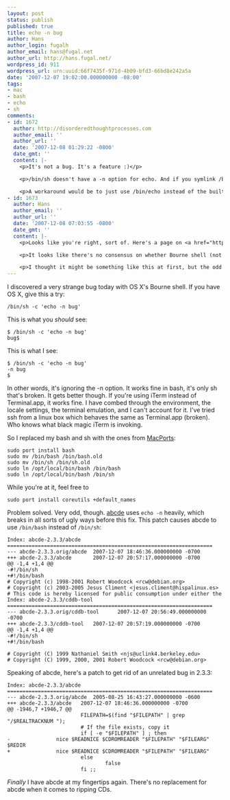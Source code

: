 ```yaml
---
layout: post
status: publish
published: true
title: echo -n bug
author: Hans
author_login: fugalh
author_email: hans@fugal.net
author_url: http://hans.fugal.net/
wordpress_id: 911
wordpress_url: urn:uuid:66f7435f-971d-4b09-bfd3-66bd8e242a5a
date: '2007-12-07 19:02:00.000000000 -08:00'
tags:
- mac
- bash
- echo
- sh
comments:
- id: 1672
  author: http://disorderedthoughtprocesses.com
  author_email: ''
  author_url: ''
  date: '2007-12-08 01:29:22 -0800'
  date_gmt: ''
  content: |-
    <p>It's not a bug. It's a feature :)</p>

    <p>/bin/sh doesn't have a -n option for echo. And if you symlink /bin/sh to bash and/or you invoke bash as /bin/sh (by, for example, prefacing your script with #!/bin/sh) it will behave like /bin/sh</p>

    <p>A workaround would be to just use /bin/echo instead of the built-in command.</p>
- id: 1673
  author: Hans
  author_email: ''
  author_url: ''
  date: '2007-12-08 07:03:55 -0800'
  date_gmt: ''
  content: |-
    <p>Looks like you're right, sort of. Here's a page on <a href="http://www.in-ulm.de/~mascheck/various/echo/" rel="nofollow">echo behavior.</a></p>

    <p>It looks like there's no consensus on whether Bourne shell (not bash) has <code>echo -n</code>, but I notice that it says the POSIX echo doesn't.</p>

    <p>I thought it might be something like this at first, but the odd behavior in iTerm was a red herring. I'm reinstating the original <code>/bin/bash</code> and <code>/bin/sh</code>, and calling it a bug in abcde.</p>
---
```

<p>I discovered a very strange bug today with OS X's Bourne shell. If you have OS X, give this a try:</p>

<pre><code>/bin/sh -c 'echo -n bug'
</code></pre>

<p>This is what you <em>should</em> see:</p>

<pre><code>$ /bin/sh -c 'echo -n bug'
bug$
</code></pre>

<p>This is what I see:</p>

<pre><code>$ /bin/sh -c 'echo -n bug'
-n bug
$
</code></pre>

<p>In other words, it's ignoring the -n option. It works fine in bash, it's only sh that's broken. It gets better though. If you're using iTerm instead of Terminal.app, it works fine. I have combed through the environment, the locale settings, the terminal emulation, and I can't account for it. I've tried ssh from a linux box which behaves the same as Terminal.app (broken). Who knows what black magic iTerm is invoking.</p>

<p>So I replaced my bash and sh with the ones from <a href="http://macports.org">MacPorts</a>:</p>

<pre><code>sudo port install bash
sudo mv /bin/bash /bin/bash.old
sudo mv /bin/sh /bin/sh.old
sudo ln /opt/local/bin/bash /bin/bash
sudo ln /opt/local/bin/bash /bin/sh
</code></pre>

<p>While you're at it, feel free to</p>

<pre><code>sudo port install coreutils +default_names
</code></pre>

<p>Problem solved. Very odd, though. <a href="http://www.hispalinux.es/~data/abcde.php">abcde</a> uses <code>echo -n</code> heavily, which breaks in all sorts of ugly ways before this fix. This patch causes abcde to use <code>/bin/bash</code> instead of <code>/bin/sh</code>:</p>

<pre><code>Index: abcde-2.3.3/abcde
===================================================================
--- abcde-2.3.3.orig/abcde  2007-12-07 18:46:36.000000000 -0700
+++ abcde-2.3.3/abcde       2007-12-07 20:57:17.000000000 -0700
@@ -1,4 +1,4 @@
-#!/bin/sh
+#!/bin/bash
# Copyright (c) 1998-2001 Robert Woodcock &lt;rcw@debian.org&gt;
# Copyright (c) 2003-2005 Jesus Climent &lt;jesus.climent@hispalinux.es&gt;
# This code is hereby licensed for public consumption under either the
Index: abcde-2.3.3/cddb-tool
===================================================================
--- abcde-2.3.3.orig/cddb-tool      2007-12-07 20:56:49.000000000 -0700
+++ abcde-2.3.3/cddb-tool   2007-12-07 20:57:19.000000000 -0700
@@ -1,4 +1,4 @@
-#!/bin/sh
+#!/bin/bash

# Copyright (C) 1999 Nathaniel Smith &lt;njs@uclink4.berkeley.edu&gt;
# Copyright (C) 1999, 2000, 2001 Robert Woodcock &lt;rcw@debian.org&gt;
</code></pre>

<p>Speaking of abcde, here's a patch to get rid of an unrelated bug in 2.3.3:</p>

<pre><code>Index: abcde-2.3.3/abcde
===================================================================
--- abcde-2.3.3.orig/abcde  2005-08-25 16:43:27.000000000 -0600
+++ abcde-2.3.3/abcde   2007-12-07 18:46:36.000000000 -0700
@@ -1946,7 +1946,7 @@
                        FILEPATH=$(find "$FILEPATH" | grep "/$REALTRACKNUM ");
                        # If the file exists, copy it
                        if [ -e "$FILEPATH" ] ; then
-               nice $READNICE $CDROMREADER "$FILEPATH" "$FILEARG" $REDIR
+               nice $READNICE $CDROMREADER "$FILEPATH" "$FILEARG"
                        else
                                false
                        fi ;;
</code></pre>

<p><em>Finally</em> I have abcde at my fingertips again. There's no replacement for abcde when it comes to ripping CDs.</p>
